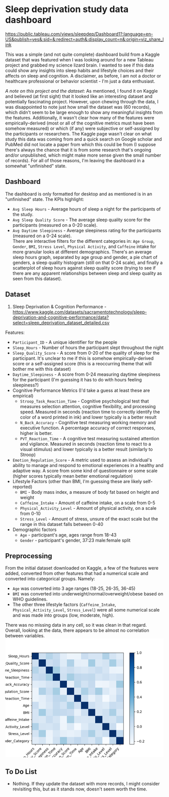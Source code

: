 # Sleep deprivation study data dashboard  

https://public.tableau.com/views/sleepdep/Dashboard1?:language=en-US&publish=yes&:sid=&:redirect=auth&:display_count=n&:origin=viz_share_link  

This was a simple (and not quite complete) dashboard build from a Kaggle dataset that was featured when I was looking around for a new Tableau project and grabbed my science lizard brain. I wanted to see if this data could show any insights into sleep habits and lifestyle choices and their affects on sleep and cognition. A disclaimer, as before, I am not a doctor or healthcare professional or behavior scientist - I'm just a data enthusiast.  

*A note on this project and the dataset*: As mentioned, I found it on Kaggle and believed (at first sight) that it looked like an interesting dataset and potentially fascinating project. However, upon chewing through the data, I was disappointed to note just how small the dataset was (60 records), which didn't seem to be large enough to show any meaningful insights from the features. Additionally, it wasn't clear how many of the features were empirically-derived (most or all of the cognitive metrics must have been somehow measured) or which (if any) were subjective or self-assigned by the participants or researchers. The Kaggle page wasn't clear on what study this data was coming from and a quick search on Google scholar and PubMed did not locate a paper from which this could be from (I suppose there's always the chance that it is from some research that's ongoing and/or unpublished, which might make more sense given the small number of records). For all of those reasons, I'm leaving the dashboard in a somewhat "unfinished" state.  

## Dashboard  

The dashboard is only formatted for desktop and as mentioned is in an "unfinished" state. The KPIs highlight:  
- `Avg Sleep Hours` - Average hours of sleep a night for the participants of the study.  
- `Avg Sleep Quality Score` - The average sleep quality score for the participants (measured on a 0-20 scale).  
- `Avg Daytime Sleepiness` - Average sleepiness rating for the participants (measured on a 0-24 scale).  
There are interactive filters for the different categories in: `Age Group`, `Gender`, `BMI`, `Stress Level`, `Physical Activity`, and `Caffeine` intake for more granular looks at different demographics. There's an average sleep hours graph, separated by age group and gender, a pie chart of genders, a sleep quality histogram (still on that 0-24 scale), and finally a scatterplot of sleep hours against sleep quality score (trying to see if there are any apparent relationships between sleep and sleep quality as seen from this dataset).  

## Dataset  

1) Sleep Deprivation & Cognition Performance - https://www.kaggle.com/datasets/sacramentotechnology/sleep-deprivation-and-cognitive-performance/data?select=sleep_deprivation_dataset_detailed.csv  

Features:
- `Participant_ID` - A unique identifier for the people  
- `Sleep_Hours` - Number of hours the participant slept throughout the night  
- `Sleep_Quality_Score` - A score from 0-20 of the quality of sleep for the participant. It's unclear to me if this is somehow empirically-derived score or a self-assigned score (this is a reoccurring theme that will bother me with this dataset)  
- `Daytime_Sleepiness` - A score from 0-24 measuring daytime sleepiness for the participant (I'm guessing it has to do with hours feeling sleepiness?)  
- Cognitive Performance Metrics (I'd take a guess at least these are empirical)  
  - `Stroop_Task_Reaction_Time` - Cognitive psychological test that measures selection attention, cognitive flexibility, and processing speed. Measured in seconds (reaction time to correctly identify the color of a word printed in ink) and lower typically is a better result  
  - `N_Back_Accuracy` - Cognitive test measuring working memory and executive function. A percentage accuracy of correct responses, higher is better.  
  - `PVT_Reaction_Time` - A cognitive test measuring sustained attention and vigilance. Measured in seconds (reaction time to react to a visual stimulus) and lower typically is a better result (similarly to Stroop)  
- `Emotion_Regulation_Score` - A metric used to assess an individual's ability to manage and respond to emotional experiences in a healthy and adaptive way. A score from some kind of questionnaire or some scale (higher scores typically mean better emotional regulation)  
- Lifestyle Factors (other than BMI, I'm guessing these are likely self-reported)  
  - `BMI` - Body mass index, a measure of body fat based on height and weight  
  - `Caffeine_Intake` - Amount of caffeine intake, on a scale from 0-5  
  - `Physical_Activity_Level` - Amount of physical activity, on a scale from 0-10  
  - `Stress_Level` - Amount of stress, unsure of the exact scale but the range in this dataset falls between 0-40  
- Demographic factors  
  - `Age` - participant's age, ages range from 18-43  
  - `Gender` - participant's gender, 37:23 male:female split  

## Preprocessing  

From the initial dataset downloaded on Kaggle, a few of the features were added, converted from other features that had a numerical scale and converted into categorical groups. Namely:  
- `Age` was converted into 3 age ranges (18-25, 26-35, 36-45)
- `BMI` was converted into underweight/normal/overweight/obese based on WHO guidelines.  
- The other three lifestyle factors (`Caffeine_Intake`, `Physical_Activity_Level`, `Stress_Level`) were all some numerical scale and was made into groups (low, moderate, high).  

There was no missing data in any cell, so it was clean in that regard. Overall, looking at the data, there appears to be almost no correlation between variables.  
![CorrMatrix](https://raw.githubusercontent.com/giancarlo-garbagnati/tableau_demos/refs/heads/main/sleepdep_demo/correlationmatrix.png)  

## To Do List
- Nothing. If they update the dataset with more records, I might consider revisiting this, but as it stands now, doesn't seem worth the time.